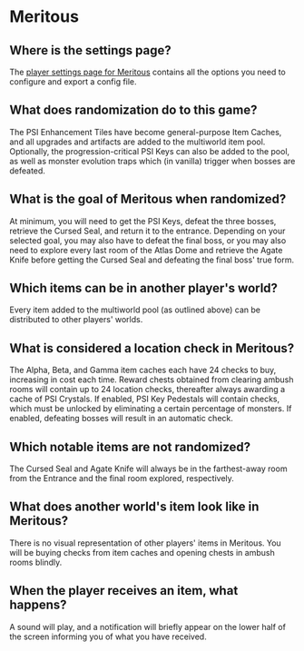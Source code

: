 # Meritous

## Where is the settings page?
The [player settings page for Meritous](../player-settings) contains all the options you need to configure and export a config file.

## What does randomization do to this game?
The PSI Enhancement Tiles have become general-purpose Item Caches, and all upgrades and artifacts are added to the multiworld item pool. Optionally, the progression-critical PSI Keys can also be added to the pool, as well as monster evolution traps which (in vanilla) trigger when bosses are defeated.

## What is the goal of Meritous when randomized?
At minimum, you will need to get the PSI Keys, defeat the three bosses, retrieve the Cursed Seal, and return it to the entrance. Depending on your selected goal, you may also have to defeat the final boss, or you may also need to explore every last room of the Atlas Dome and retrieve the Agate Knife before getting the Cursed Seal and defeating the final boss' true form.

## Which items can be in another player's world?
Every item added to the multiworld pool (as outlined above) can be distributed to other players' worlds.

## What is considered a location check in Meritous?
The Alpha, Beta, and Gamma item caches each have 24 checks to buy, increasing in cost each time. Reward chests obtained from clearing ambush rooms will contain up to 24 location checks, thereafter always awarding a cache of PSI Crystals. If enabled, PSI Key Pedestals will contain checks, which must be unlocked by eliminating a certain percentage of monsters. If enabled, defeating bosses will result in an automatic check.

## Which notable items are not randomized?
The Cursed Seal and Agate Knife will always be in the farthest-away room from the Entrance and the final room explored, respectively.

## What does another world's item look like in Meritous?
There is no visual representation of other players' items in Meritous. You will be buying checks from item caches and opening chests in ambush rooms blindly.

## When the player receives an item, what happens?
A sound will play, and a notification will briefly appear on the lower half of the screen informing you of what you have received.